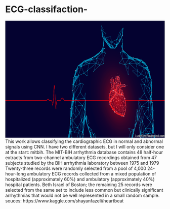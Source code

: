 # ECG-classifaction-
<img src="heartbeat.png" style="width:760px;height:368px;">
This work allows classifying the cardiographic ECG in normal and abnormal signals using CNN.
I have two different datasets, but I will only consider one at the start: mitbih. The MIT-BIH arrhythmia database contains 48 half-hour extracts from two-channel ambulatory ECG recordings obtained from 47 subjects studied by the BIH arrhythmia laboratory between 1975 and 1979 Twenty-three records were randomly selected from a pool of 4,000 24- hour-long ambulatory ECG records collected from a mixed population of hospitalized (approximately 60%) and ambulatory (approximately 40%) hospital patients. Beth Israel of Boston; the remaining 25 records were selected from the same set to include less common but clinically significant arrhythmias that would not be well represented in a small random sample. <br> souces: https://www.kaggle.com/shayanfazeli/heartbeat

